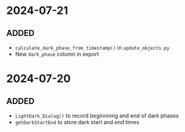# 2024-07-21
## ADDED
- `calculate_dark_phase_from_timestamp()` in `update_objects.py`
- New `dark_phase` column in export

# 2024-07-20
## ADDED
- `LightDark_Dialog()` to record beginninng and end of dark phases 
- `getDarkStartEnd` to store dark start and end times
